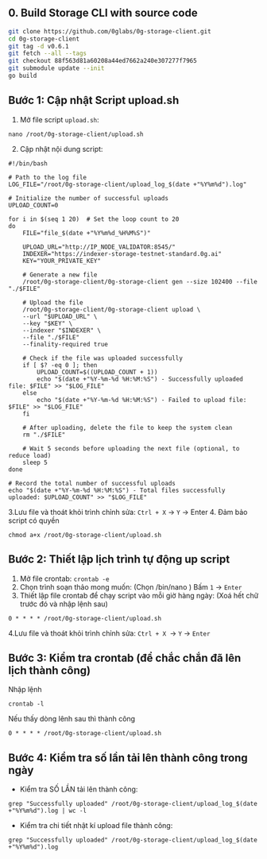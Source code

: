 
## 0. Build Storage CLI with source code
 ```bash
git clone https://github.com/0glabs/0g-storage-client.git
cd 0g-storage-client
git tag -d v0.6.1
git fetch --all --tags
git checkout 88f563d81a60208a44ed7662a240e307277f7965
git submodule update --init
go build
 ```

## Bước 1: Cập nhật Script upload.sh ##
1. Mở file script `upload.sh`:
```
nano /root/0g-storage-client/upload.sh
```
2. Cập nhật nội dung script:
```
#!/bin/bash

# Path to the log file
LOG_FILE="/root/0g-storage-client/upload_log_$(date +"%Y%m%d").log"

# Initialize the number of successful uploads
UPLOAD_COUNT=0

for i in $(seq 1 20)  # Set the loop count to 20
do
    FILE="file_$(date +"%Y%m%d_%H%M%S")"

    UPLOAD_URL="http://IP_NODE_VALIDATOR:8545/"
    INDEXER="https://indexer-storage-testnet-standard.0g.ai"
    KEY="YOUR_PRIVATE_KEY"

    # Generate a new file
    /root/0g-storage-client/0g-storage-client gen --size 102400 --file "./$FILE"

    # Upload the file
    /root/0g-storage-client/0g-storage-client upload \
    --url "$UPLOAD_URL" \
    --key "$KEY" \
    --indexer "$INDEXER" \
    --file "./$FILE"
    --finality-required true

    # Check if the file was uploaded successfully
    if [ $? -eq 0 ]; then
        UPLOAD_COUNT=$((UPLOAD_COUNT + 1))
        echo "$(date +"%Y-%m-%d %H:%M:%S") - Successfully uploaded file: $FILE" >> "$LOG_FILE"
    else
        echo "$(date +"%Y-%m-%d %H:%M:%S") - Failed to upload file: $FILE" >> "$LOG_FILE"
    fi

    # After uploading, delete the file to keep the system clean
    rm "./$FILE"

    # Wait 5 seconds before uploading the next file (optional, to reduce load)
    sleep 5
done

# Record the total number of successful uploads
echo "$(date +"%Y-%m-%d %H:%M:%S") - Total files successfully uploaded: $UPLOAD_COUNT" >> "$LOG_FILE"
```
3.Lưu file và thoát khỏi trình chỉnh sửa: `Ctrl + X` ->  `Y` -> Enter
4. Đảm bảo script có quyền
```
chmod a+x /root/0g-storage-client/upload.sh
```

## Bước 2: Thiết lập lịch trình  tự động up script ##
1. Mở file crontab:
```crontab -e```
2. Chọn trình soạn thảo mong muốn: 
(Chọn /bin/nano ) Bấm `1` -> `Enter`
3. Thiết lập file crontab để chạy script vào mỗi giờ hàng ngày:
(Xoá hết chữ  trước đó và nhập lệnh sau)
```
0 * * * * /root/0g-storage-client/upload.sh
```
4.Lưu file và thoát khỏi trình chỉnh sửa: `Ctrl + X `->  `Y` -> `Enter`
## Bước 3: Kiểm tra crontab (để chắc chắn đã lên lịch thành công) ##
Nhập lệnh 
```
crontab -l
```
Nếu thấy dòng lênh sau thì thành công 
```
0 * * * * /root/0g-storage-client/upload.sh
```
## Bước 4: Kiểm tra số lần tải lên thành công trong ngày ##
- Kiểm tra SỐ LẦN tải lên thành công: 
```
grep "Successfully uploaded" /root/0g-storage-client/upload_log_$(date +"%Y%m%d").log | wc -l
```
- Kiểm tra chi tiết nhật kí upload file thành công:
```
grep "Successfully uploaded" /root/0g-storage-client/upload_log_$(date +"%Y%m%d").log
```




   
